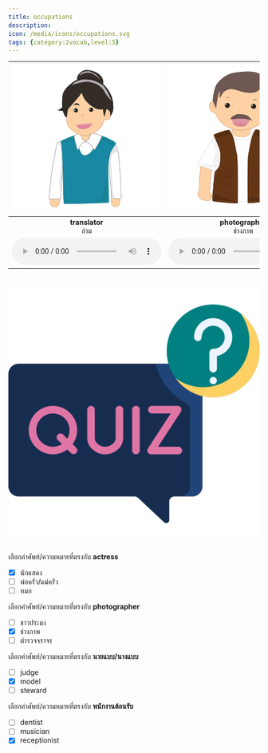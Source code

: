 ```yaml
---
title: occupations
description: 
icon: /media/icons/occupations.svg
tags: {category:2vocab,level:5}
---
```


<div class="carrousel">


|![](/media/img/occupations/translator.svg)|![](/media/img/occupations/photographer.svg)|![](/media/img/occupations/dancer.svg)|![](/media/img/occupations/cook.svg)|![](/media/img/occupations/receptionist.svg)|![](/media/img/occupations/model.svg)|![](/media/img/occupations/fisherman.svg)|![](/media/img/occupations/pharmacist.svg)|![](/media/img/occupations/steward.svg)|![](/media/img/occupations/artist.svg)|![](/media/img/occupations/teacher.svg)|![](/media/img/occupations/president.svg)|![](/media/img/occupations/waiter.svg)|![](/media/img/occupations/waitress.svg)|![](/media/img/occupations/bus&#x20;driver.svg)|![](/media/img/occupations/veterinarian.svg)|![](/media/img/occupations/building&#x20;contractor.svg)|![](/media/img/occupations/scientist.svg)|![](/media/img/occupations/actor.svg)|![](/media/img/occupations/traffic&#x20;cop.svg)|![](/media/img/occupations/guide.svg)|![](/media/img/occupations/pilot.svg)|![](/media/img/occupations/postman.svg)|![](/media/img/occupations/hairdresser.svg)|![](/media/img/occupations/farmer.svg)|![](/media/img/occupations/air&#x20;hostess.svg)|![](/media/img/occupations/lawyer.svg)|![](/media/img/occupations/taxi&#x20;driver.svg)|![](/media/img/occupations/programmer.svg)|![](/media/img/occupations/engineer.svg)|![](/media/img/occupations/architect.svg)|![](/media/img/occupations/secretary.svg)|![](/media/img/occupations/news&#x20;reporter.svg)|![](/media/img/occupations/soldier.svg)|![](/media/img/occupations/cashier.svg)|![](/media/img/occupations/nurse.svg)|![](/media/img/occupations/accountant.svg)|![](/media/img/occupations/musician.svg)|![](/media/img/occupations/prime&#x20;minister.svg)|![](/media/img/occupations/politician.svg)|![](/media/img/occupations/dentist.svg)|![](/media/img/occupations/designer.svg)|![](/media/img/occupations/singer.svg)|![](/media/img/occupations/judge.svg)|![](/media/img/occupations/gardener.svg)|![](/media/img/occupations/actress.svg)|![](/media/img/occupations/policeman.svg)|![](/media/img/occupations/seller.svg)|![](/media/img/occupations/carpenter.svg)|![](/media/img/occupations/astronaut.svg)|![](/media/img/occupations/doctor.svg)|
| :----: | :----: | :----: | :----: | :----: | :----: | :----: | :----: | :----: | :----: | :----: | :----: | :----: | :----: | :----: | :----: | :----: | :----: | :----: | :----: | :----: | :----: | :----: | :----: | :----: | :----: | :----: | :----: | :----: | :----: | :----: | :----: | :----: | :----: | :----: | :----: | :----: | :----: | :----: | :----: | :----: | :----: | :----: | :----: | :----: | :----: | :----: | :----: | :----: | :----: | :----: |
|**translator**<br>ล่าม|**photographer**<br>ช่างภาพ|**dancer**<br>นักเต้น|**cook**<br>พ่อครัว/แม่ครัว|**receptionist**<br>พนักงานต้อนรับ|**model**<br>นายแบบ/นางแบบ|**fisherman**<br>ชาวประมง|**pharmacist**<br>เภสัชกร|**steward**<br>พนักงานต้อนรับบนเครื่องบินผู้ชาย (สจ๊วต)|**artist**<br>ศิลปิน|**teacher**<br>คุณครู|**president**<br>ประธานาธิบดี|**waiter**<br>พนักงานเสริ์ฟชาย|**waitress**<br>พนักงานเสริ์ฟหญิง|**bus driver**<br>คนขับรถบัส|**veterinarian**<br>สัตวแพทย์|**building contractor**<br>ผู้รับเหมาก่อสร้าง|**scientist**<br>นักวิทยาศาสตร์|**actor**<br>นักแสดง|**traffic cop**<br>ตํารวจจราจร|**guide**<br>มัคคุเทศก์|**pilot**<br>นักบิน|**postman**<br>บุรุษไปรษณีย์|**hairdresser**<br>ช่างทําผม|**farmer**<br>เกษตรกร|**air hostess**<br>พนักงานต้อนรับบนเครื่องบินหญิง (แอร์โฮสเตส)|**lawyer**<br>ทนาย|**taxi driver**<br>คนขับแท็กซี่|**programmer**<br>โปรแกรมเมอร์|**engineer**<br>วิศวกร|**architect**<br>สถาปนิก|**secretary**<br>เลขานุการ|**news reporter**<br>นักข่าว|**soldier**<br>ทหาร|**cashier**<br>แคชเชียร์|**nurse**<br>พยาบาล|**accountant**<br>นักบัญชี|**musician**<br>นักดนตรี|**prime minister**<br>นายกรัฐมนตรี|**politician**<br>นักการเมือง|**dentist**<br>หมอฟัน|**designer**<br>นักออกแบบ|**singer**<br>นักร้อง|**judge**<br>ผู้พิพากษา|**gardener**<br>คนสวน|**actress**<br>นักแสดง|**policeman**<br>ตํารวจ|**seller**<br>พนักงานขาย|**carpenter**<br>ช่างไม้|**astronaut**<br>นักบินอวกาศ|**doctor**<br>หมอ|
|![](/media/audio/translator.mp3)|![](/media/audio/photographer.mp3)|![](/media/audio/dancer.mp3)|![](/media/audio/cook.mp3)|![](/media/audio/receptionist.mp3)|![](/media/audio/model.mp3)|![](/media/audio/fisherman.mp3)|![](/media/audio/pharmacist.mp3)|![](/media/audio/steward.mp3)|![](/media/audio/artist.mp3)|![](/media/audio/teacher.mp3)|![](/media/audio/president.mp3)|![](/media/audio/waiter.mp3)|![](/media/audio/waitress.mp3)|![](/media/audio/bus&#x20;driver.mp3)|![](/media/audio/veterinarian.mp3)|![](/media/audio/building&#x20;contractor.mp3)|![](/media/audio/scientist.mp3)|![](/media/audio/actor.mp3)|![](/media/audio/traffic&#x20;cop.mp3)|![](/media/audio/guide.mp3)|![](/media/audio/pilot.mp3)|![](/media/audio/postman.mp3)|![](/media/audio/hairdresser.mp3)|![](/media/audio/farmer.mp3)|![](/media/audio/air&#x20;hostess.mp3)|![](/media/audio/lawyer.mp3)|![](/media/audio/taxi&#x20;driver.mp3)|![](/media/audio/programmer.mp3)|![](/media/audio/engineer.mp3)|![](/media/audio/architect.mp3)|![](/media/audio/secretary.mp3)|![](/media/audio/news&#x20;reporter.mp3)|![](/media/audio/soldier.mp3)|![](/media/audio/cashier.mp3)|![](/media/audio/nurse.mp3)|![](/media/audio/accountant.mp3)|![](/media/audio/musician.mp3)|![](/media/audio/prime&#x20;minister.mp3)|![](/media/audio/politician.mp3)|![](/media/audio/dentist.mp3)|![](/media/audio/designer.mp3)|![](/media/audio/singer.mp3)|![](/media/audio/judge.mp3)|![](/media/audio/gardener.mp3)|![](/media/audio/actress.mp3)|![](/media/audio/policeman.mp3)|![](/media/audio/seller.mp3)|![](/media/audio/carpenter.mp3)|![](/media/audio/astronaut.mp3)|![](/media/audio/doctor.mp3)|

</div>



# ![icon](/media/icons/quiz.svg) 


 เลือกคำศัพท์/ความหมายที่ตรงกับ **actress**
 - [x] นักแสดง
 - [ ] พ่อครัว/แม่ครัว
 - [ ] หมอ

 เลือกคำศัพท์/ความหมายที่ตรงกับ **photographer**
 - [ ] ชาวประมง
 - [x] ช่างภาพ
 - [ ] ตํารวจจราจร

 เลือกคำศัพท์/ความหมายที่ตรงกับ **นายแบบ/นางแบบ**
 - [ ] judge
 - [x] model
 - [ ] steward

 เลือกคำศัพท์/ความหมายที่ตรงกับ **พนักงานต้อนรับ**
 - [ ] dentist
 - [ ] musician
 - [x] receptionist
